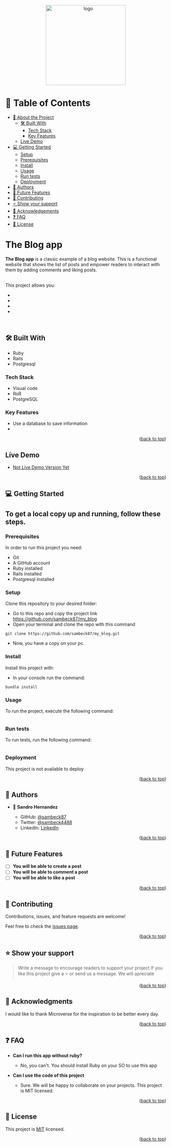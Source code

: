 <a name="readme-top"></a>

<div align="center">

  <img src="https://icon-library.com/images/icon-locker/icon-locker-11.jpg" alt="logo" width="250"  height="auto" />
  <br/>

</div>

<!-- TABLE OF CONTENTS -->

# 📗 Table of Contents

- [📖 About the Project](#about-project)
  - [🛠 Built With](#built-with)
    - [Tech Stack](#tech-stack)
    - [Key Features](#key-features)
  - [ Live Demo](#live-demo)
- [💻 Getting Started](#getting-started)
  - [Setup](#setup)
  - [Prerequisites](#prerequisites)
  - [Install](#install)
  - [Usage](#usage)
  - [Run tests](#run-tests)
  - [Deployment](#triangular_flag_on_post-deployment)
- [👥 Authors](#authors)
- [🔭 Future Features](#future-features)
- [🤝 Contributing](#contributing)
- [⭐️ Show your support](#support)
- [🙏 Acknowledgements](#acknowledgements)
- [❓ FAQ](#faq)
- [📝 License](#license)

<!-- PROJECT DESCRIPTION -->

#  The Blog app <a name="about-project"></a>


**The Blog app** is a classic example of a blog website. This is a functional website that shows the list of posts and empower readers to interact with them by adding comments and liking posts.
 <br></br>


This project allows you:

-
-
-
-

<br>

## 🛠 Built With <a name="built-with"></a>
- Ruby
- Rails
- Postgresql

### Tech Stack <a name="tech-stack"></a>
- Visual code
- RoR
- PostgreSQL

<!-- Features -->

### Key Features <a name="key-features"></a>

- Use a database to save information
-

<p align="right">(<a href="#readme-top">back to top</a>)</p>

<!-- LIVE DEMO -->

## Live Demo <a name="live-demo"></a>


- [Not Live Demo Version Yet]()

<p align="right">(<a href="#readme-top">back to top</a>)</p>

<!-- GETTING STARTED -->

## 💻 Getting Started <a name="getting-started"></a>

 ## To get a local copy up and running, follow these steps.

### Prerequisites

In order to run this project you need:

- Git
- A GitHub account
- Ruby installed
- Rails installed
- Postgresql installed

### Setup

Clone this repository to your desired folder:

- Go to this repo and copy the project link
        https://github.com/sambeck87/my_blog
- Open your terminal and clone the repo with this command
```
git clone https://github.com/sambeck87/my_blog.git
```
- Now, you have a copy on your pc.


### Install

Install this project with:

- In your console run the command:
```
bundle install
```

### Usage

To run the project, execute the following command:

```

```

### Run tests

To run tests, run the following command:
```

```

### Deployment

This project is not available to deploy

<p align="right">(<a href="#readme-top">back to top</a>)</p>

<!-- AUTHORS -->

## 👥 Authors <a name="authors"></a>


- 👤 **Sandro Hernandez**

  - GitHub: [@sambeck87](https://github.com/sambeck87)
  - Twitter: [@sambeck4488](https://twitter.com/sambeck4488)
  - LinkedIn: [LinkedIn](https://www.linkedin.com/in/sandro-israel-hern%C3%A1ndez-zamora-899386a4/)


<p align="right">(<a href="#readme-top">back to top</a>)</p>

<!-- FUTURE FEATURES -->

## 🔭 Future Features <a name="future-features"></a>

- [ ] **You will be able to create a post**
- [ ] **You will be able to comment a post**
- [ ] **You will be able to like a post**

<p align="right">(<a href="#readme-top">back to top</a>)</p>

<!-- CONTRIBUTING -->

## 🤝 Contributing <a name="contributing"></a>

Contributions, issues, and feature requests are welcome!

Feel free to check the [issues page](https://github.com/sambeck87/my_blog/issues).

<p align="right">(<a href="#readme-top">back to top</a>)</p>

<!-- SUPPORT -->

## ⭐️ Show your support <a name="support"></a>

> Write a message to encourage readers to support your project
If you like this project give a ⭐️ or send us a message. We will apreciate

<p align="right">(<a href="#readme-top">back to top</a>)</p>

<!-- ACKNOWLEDGEMENTS -->

## 🙏 Acknowledgments <a name="acknowledgements"></a>

I would like to thank Microverse for the inspiration to be better every day.

<p align="right">(<a href="#readme-top">back to top</a>)</p>

<!-- FAQ (optional) -->

## ❓ FAQ <a name="faq"></a>

- **Can I run this app without ruby?**

  - No, you can't. You should install Ruby on your SO to use this app

- **Can I use the code of this project**

  - Sure. We will be happy to collaborate on your projects. This project is MIT licensed.

<p align="right">(<a href="#readme-top">back to top</a>)</p>

<!-- LICENSE -->

## 📝 License <a name="license"></a>

This project is [MIT](./LICENSE) licensed.

<p align="right">(<a href="#readme-top">back to top</a>)</p>
